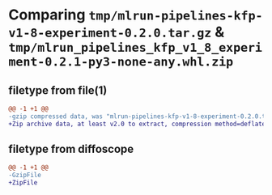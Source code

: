 # Comparing `tmp/mlrun-pipelines-kfp-v1-8-experiment-0.2.0.tar.gz` & `tmp/mlrun_pipelines_kfp_v1_8_experiment-0.2.1-py3-none-any.whl.zip`

## filetype from file(1)

```diff
@@ -1 +1 @@
-gzip compressed data, was "mlrun-pipelines-kfp-v1-8-experiment-0.2.0.tar", last modified: Mon May 13 08:31:53 2024, max compression
+Zip archive data, at least v2.0 to extract, compression method=deflate
```

## filetype from diffoscope

```diff
@@ -1 +1 @@
-GzipFile
+ZipFile
```

